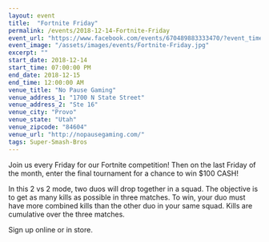 ```yaml
---
layout: event
title:  "Fortnite Friday"
permalink: /events/2018-12-14-Fortnite-Friday
event_url: "https://www.facebook.com/events/670489883333470/?event_time_id=670489950000130"
event_image: "/assets/images/events/Fortnite-Friday.jpg"
excerpt: ""
start_date: 2018-12-14
start_time: 07:00:00 PM
end_date: 2018-12-15
end_time: 12:00:00 AM
venue_title: "No Pause Gaming"
venue_address_1: "1700 N State Street"
venue_address_2: "Ste 16"
venue_city: "Provo"
venue_state: "Utah"
venue_zipcode: "84604"
venue_url: "http://nopausegaming.com/"
tags: Super-Smash-Bros
---
```


Join us every Friday for our Fortnite competition! Then on the last Friday of the month, enter the final tournament for a chance to win $100 CASH! 

In this 2 vs 2 mode, two duos will drop together in a squad. The objective is to get as many kills as possible in three matches. To win, your duo must have more combined kills than the other duo in your same squad. Kills are cumulative over the three matches. 

Sign up online or in store.